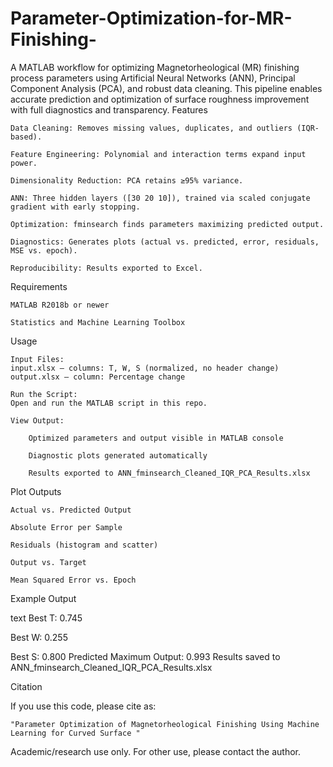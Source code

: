 # Parameter-Optimization-for-MR-Finishing-
A MATLAB workflow for optimizing Magnetorheological (MR) finishing process parameters using Artificial Neural Networks (ANN), Principal Component Analysis (PCA), and robust data cleaning. This pipeline enables accurate prediction and optimization of surface roughness improvement with full diagnostics and transparency.
Features

    Data Cleaning: Removes missing values, duplicates, and outliers (IQR-based).

    Feature Engineering: Polynomial and interaction terms expand input power.

    Dimensionality Reduction: PCA retains ≥95% variance.

    ANN: Three hidden layers ([30 20 10]), trained via scaled conjugate gradient with early stopping.

    Optimization: fminsearch finds parameters maximizing predicted output.

    Diagnostics: Generates plots (actual vs. predicted, error, residuals, MSE vs. epoch).

    Reproducibility: Results exported to Excel.

Requirements

    MATLAB R2018b or newer

    Statistics and Machine Learning Toolbox

Usage

    Input Files:
    input.xlsx — columns: T, W, S (normalized, no header change)
    output.xlsx — column: Percentage change

    Run the Script:
    Open and run the MATLAB script in this repo.

    View Output:

        Optimized parameters and output visible in MATLAB console

        Diagnostic plots generated automatically

        Results exported to ANN_fminsearch_Cleaned_IQR_PCA_Results.xlsx

Plot Outputs

    Actual vs. Predicted Output

    Absolute Error per Sample

    Residuals (histogram and scatter)

    Output vs. Target

    Mean Squared Error vs. Epoch

Example Output

text
Best T: 0.745

Best W: 0.255

Best S: 0.800
Predicted Maximum Output: 0.993
Results saved to ANN_fminsearch_Cleaned_IQR_PCA_Results.xlsx

Citation

If you use this code, please cite as:

    "Parameter Optimization of Magnetorheological Finishing Using Machine Learning for Curved Surface "


Academic/research use only.
For other use, please contact the author.
